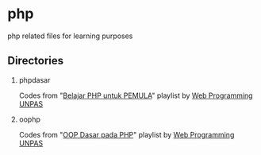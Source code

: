 # php

php related files for learning purposes

## Directories

1. phpdasar

   Codes from "[Belajar PHP untuk PEMULA](https://youtube.com/playlist?list=PLFIM0718LjIUqXfmEIBE3-uzERZPh3vp6&si=hcgAh5nLSqGQl8vM)" playlist by [Web Programming UNPAS](https://www.youtube.com/@sandhikagalihWPU)

2. oophp

   Codes from "[OOP Dasar pada PHP](https://youtube.com/playlist?list=PLFIM0718LjIWvxxll-6wLXrC_16h_Bl_p&si=WMtTSy_O8eh-ft6d)" playlist by [Web Programming UNPAS](https://www.youtube.com/@sandhikagalihWPU)
